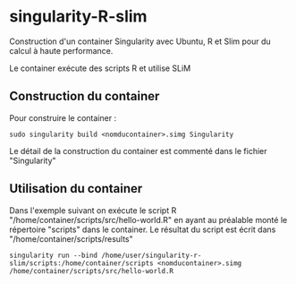 # singularity-R-slim

Construction d'un container Singularity avec Ubuntu, R et Slim pour du calcul à haute performance.

Le container exécute des scripts R et utilise SLiM

## Construction du container

Pour construire le container :

```
sudo singularity build <nomducontainer>.simg Singularity
```

Le détail de la construction du container est commenté dans le fichier "Singularity"

## Utilisation du container

Dans l'exemple suivant on exécute le script R "/home/container/scripts/src/hello-world.R" 
en ayant au préalable monté le répertoire "scripts" dans le container. Le résultat du script est écrit dans "/home/container/scripts/results"

```
singularity run --bind /home/user/singularity-r-slim/scripts:/home/container/scripts <nomducontainer>.simg /home/container/scripts/src/hello-world.R
```